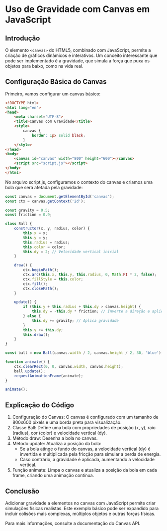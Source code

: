 # Uso de Gravidade com Canvas em JavaScript

## Introdução

O elemento `<canvas>` do HTML5, combinado com JavaScript, permite a criação de gráficos dinâmicos e interativos. Um conceito interessante que pode ser implementado é a gravidade, que simula a força que puxa os objetos para baixo, como na vida real.

## Configuração Básica do Canvas

Primeiro, vamos configurar um canvas básico:

```html
<!DOCTYPE html>
<html lang="en">
<head>
    <meta charset="UTF-8">
    <title>Canvas com Gravidade</title>
    <style>
        canvas {
            border: 1px solid black;
        }
    </style>
</head>
<body>
    <canvas id="canvas" width="800" height="600"></canvas>
    <script src="script.js"></script>
</body>
</html>
```

No arquivo script.js, configuramos o contexto do canvas e criamos uma bola que será afetada pela gravidade:

``` javascript
const canvas = document.getElementById('canvas');
const ctx = canvas.getContext('2d');

const gravity = 0.5;
const friction = 0.9;

class Ball {
    constructor(x, y, radius, color) {
        this.x = x;
        this.y = y;
        this.radius = radius;
        this.color = color;
        this.dy = 2; // Velocidade vertical inicial
    }

    draw() {
        ctx.beginPath();
        ctx.arc(this.x, this.y, this.radius, 0, Math.PI * 2, false);
        ctx.fillStyle = this.color;
        ctx.fill();
        ctx.closePath();
    }

    update() {
        if (this.y + this.radius + this.dy > canvas.height) {
            this.dy = -this.dy * friction; // Inverte a direção e aplica fricção
        } else {
            this.dy += gravity; // Aplica gravidade
        }
        this.y += this.dy;
        this.draw();
    }
}

const ball = new Ball(canvas.width / 2, canvas.height / 2, 30, 'blue');

function animate() {
    ctx.clearRect(0, 0, canvas.width, canvas.height);
    ball.update();
    requestAnimationFrame(animate);
}

animate();
```

## Explicação do Código
1. Configuração do Canvas: O canvas é configurado com um tamanho de 800x600 pixels e uma borda preta para visualização.
2. Classe Ball: Define uma bola com propriedades de posição (x, y), raio (radius), cor (color) e velocidade vertical (dy).
3. Método draw: Desenha a bola no canvas.
4. Método update: Atualiza a posição da bola:
   * Se a bola atinge o fundo do canvas, a velocidade vertical (dy) é invertida e multiplicada pela fricção para simular a perda de energia.
   * Caso contrário, a gravidade é aplicada, aumentando a velocidade vertical.
5. Função animate: Limpa o canvas e atualiza a posição da bola em cada frame, criando uma animação contínua.

## Conclusão
Adicionar gravidade a elementos no canvas com JavaScript permite criar simulações físicas realistas. Este exemplo básico pode ser expandido para incluir colisões mais complexas, múltiplos objetos e outras forças físicas.

Para mais informações, consulte a documentação do Canvas API.